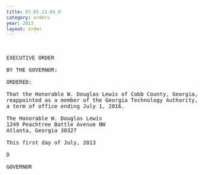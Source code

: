 ```yaml
---
title: 07.01.13.04_0
category: orders
year: 2013
layout: order
---
```


<pre> 

EXECUTIVE ORDER

BY THE GOVERNOR:

ORDERED:

That the Honorable W. Douglas Lewis of Cobb County, Georgia, is
reappointed as a member of the Georgia Technology Authority, for
a term of office ending July 1, 2016.

The Honorable W. Douglas Lewis
1249 Peachtree Battle Avenue NW
Atlanta, Georgia 30327

This first day of July, 2013

D

GOVERNOR

</pre>
